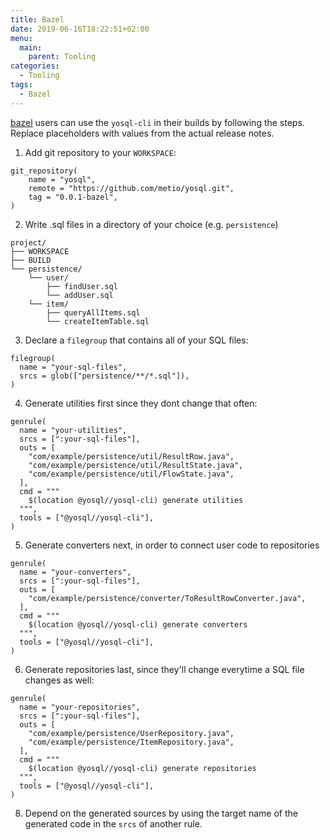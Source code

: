 ```yaml
---
title: Bazel
date: 2019-06-16T18:22:51+02:00
menu:
  main:
    parent: Tooling
categories:
  - Tooling
tags:
  - Bazel
---
```


[bazel](https://bazel.build/) users can use the `yosql-cli` in their builds by following the steps. Replace placeholders with values from the actual release notes.

1. Add git repository to your `WORKSPACE`:

```
git_repository(
    name = "yosql",
    remote = "https://github.com/metio/yosql.git",
    tag = "0.0.1-bazel",
)
```

2. Write .sql files in a directory of your choice (e.g. `persistence`)

```
project/
├── WORKSPACE
├── BUILD
└── persistence/   
    └── user/
        ├── findUser.sql
        └── addUser.sql
    └── item/
        ├── queryAllItems.sql
        └── createItemTable.sql
```

3. Declare a `filegroup` that contains all of your SQL files:

```
filegroup(
  name = "your-sql-files",
  srcs = glob(["persistence/**/*.sql"]),
)
```

4. Generate utilities first since they dont change that often:

```
genrule(
  name = "your-utilities",
  srcs = [":your-sql-files"],
  outs = [
    "com/example/persistence/util/ResultRow.java",
    "com/example/persistence/util/ResultState.java",
    "com/example/persistence/util/FlowState.java",
  ],
  cmd = """
    $(location @yosql//yosql-cli) generate utilities
  """,
  tools = ["@yosql//yosql-cli"],
)
```

5. Generate converters next, in order to connect user code to repositories


```
genrule(
  name = "your-converters",
  srcs = [":your-sql-files"],
  outs = [
    "com/example/persistence/converter/ToResultRowConverter.java",
  ],
  cmd = """
    $(location @yosql//yosql-cli) generate converters
  """,
  tools = ["@yosql//yosql-cli"],
)
```


6. Generate repositories last, since they'll change everytime a SQL file changes as well:

```
genrule(
  name = "your-repositories",
  srcs = [":your-sql-files"],
  outs = [
    "com/example/persistence/UserRepository.java",
    "com/example/persistence/ItemRepository.java",
  ],
  cmd = """
    $(location @yosql//yosql-cli) generate repositories
  """,
  tools = ["@yosql//yosql-cli"],
)
```

8. Depend on the generated sources by using the target name of the generated code in the `srcs` of another rule.
